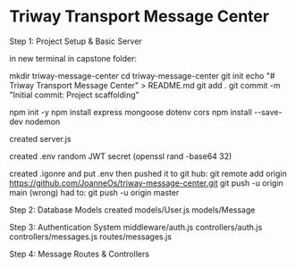 # Triway Transport Message Center


Step 1: Project Setup & Basic Server

in new terminal in capstone folder:

mkdir triway-message-center
cd triway-message-center
git init
echo "# Triway Transport Message Center" > README.md
git add .
git commit -m "Initial commit: Project scaffolding"

npm init -y
npm install express mongoose dotenv cors
npm install --save-dev nodemon

created server.js

created .env 
random JWT secret (openssl rand -base64 32)

created .igonre and put .env
then pushed it to git hub:
git remote add origin https://github.com/JoanneOs/triway-message-center.git
git push -u origin main (wrong) 
had to: git push -u origin master


Step 2: Database Models
created models/User.js
models/Message

Step 3: Authentication System
middleware/auth.js
controllers/auth.js
controllers/messages.js
routes/messages.js

Step 4: Message Routes & Controllers
